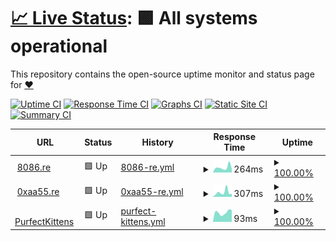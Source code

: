 # [📈 Live Status](https://kittygirlyy.github.io/status): <!--live status--> **🟩 All systems operational**

This repository contains the open-source uptime monitor and status page for [❤](8086.re)

[![Uptime CI](https://github.com/kittygirlyy/status/workflows/Uptime%20CI/badge.svg)](https://github.com/kittygirlyy/status/actions?query=workflow%3A%22Uptime+CI%22)
[![Response Time CI](https://github.com/kittygirlyy/status/workflows/Response%20Time%20CI/badge.svg)](https://github.com/kittygirlyy/status/actions?query=workflow%3A%22Response+Time+CI%22)
[![Graphs CI](https://github.com/kittygirlyy/status/workflows/Graphs%20CI/badge.svg)](https://github.com/kittygirlyy/status/actions?query=workflow%3A%22Graphs+CI%22)
[![Static Site CI](https://github.com/kittygirlyy/status/workflows/Static%20Site%20CI/badge.svg)](https://github.com/kittygirlyy/status/actions?query=workflow%3A%22Static+Site+CI%22)
[![Summary CI](https://github.com/kittygirlyy/status/workflows/Summary%20CI/badge.svg)](https://github.com/kittygirlyy/status/actions?query=workflow%3A%22Summary+CI%22)

<!--start: status pages-->
<!-- This summary is generated by Upptime (https://github.com/upptime/upptime) -->
<!-- Do not edit this manually, your changes will be overwritten -->
<!-- prettier-ignore -->
| URL | Status | History | Response Time | Uptime |
| --- | ------ | ------- | ------------- | ------ |
| <img alt="" src="https://icons.duckduckgo.com/ip3/8086.re.ico" height="13"> [8086.re](https://8086.re) | 🟩 Up | [8086-re.yml](https://github.com/kittygirlyy/status/commits/HEAD/history/8086-re.yml) | <details><summary><img alt="Response time graph" src="./graphs/8086-re/response-time-week.png" height="20"> 264ms</summary><br><a href="https://kittygirlyy.github.io/status/history/8086-re"><img alt="Response time 352" src="https://img.shields.io/endpoint?url=https%3A%2F%2Fraw.githubusercontent.com%2Fkittygirlyy%2Fstatus%2FHEAD%2Fapi%2F8086-re%2Fresponse-time.json"></a><br><a href="https://kittygirlyy.github.io/status/history/8086-re"><img alt="24-hour response time 467" src="https://img.shields.io/endpoint?url=https%3A%2F%2Fraw.githubusercontent.com%2Fkittygirlyy%2Fstatus%2FHEAD%2Fapi%2F8086-re%2Fresponse-time-day.json"></a><br><a href="https://kittygirlyy.github.io/status/history/8086-re"><img alt="7-day response time 264" src="https://img.shields.io/endpoint?url=https%3A%2F%2Fraw.githubusercontent.com%2Fkittygirlyy%2Fstatus%2FHEAD%2Fapi%2F8086-re%2Fresponse-time-week.json"></a><br><a href="https://kittygirlyy.github.io/status/history/8086-re"><img alt="30-day response time 277" src="https://img.shields.io/endpoint?url=https%3A%2F%2Fraw.githubusercontent.com%2Fkittygirlyy%2Fstatus%2FHEAD%2Fapi%2F8086-re%2Fresponse-time-month.json"></a><br><a href="https://kittygirlyy.github.io/status/history/8086-re"><img alt="1-year response time 352" src="https://img.shields.io/endpoint?url=https%3A%2F%2Fraw.githubusercontent.com%2Fkittygirlyy%2Fstatus%2FHEAD%2Fapi%2F8086-re%2Fresponse-time-year.json"></a></details> | <details><summary><a href="https://kittygirlyy.github.io/status/history/8086-re">100.00%</a></summary><a href="https://kittygirlyy.github.io/status/history/8086-re"><img alt="All-time uptime 99.95%" src="https://img.shields.io/endpoint?url=https%3A%2F%2Fraw.githubusercontent.com%2Fkittygirlyy%2Fstatus%2FHEAD%2Fapi%2F8086-re%2Fuptime.json"></a><br><a href="https://kittygirlyy.github.io/status/history/8086-re"><img alt="24-hour uptime 100.00%" src="https://img.shields.io/endpoint?url=https%3A%2F%2Fraw.githubusercontent.com%2Fkittygirlyy%2Fstatus%2FHEAD%2Fapi%2F8086-re%2Fuptime-day.json"></a><br><a href="https://kittygirlyy.github.io/status/history/8086-re"><img alt="7-day uptime 100.00%" src="https://img.shields.io/endpoint?url=https%3A%2F%2Fraw.githubusercontent.com%2Fkittygirlyy%2Fstatus%2FHEAD%2Fapi%2F8086-re%2Fuptime-week.json"></a><br><a href="https://kittygirlyy.github.io/status/history/8086-re"><img alt="30-day uptime 100.00%" src="https://img.shields.io/endpoint?url=https%3A%2F%2Fraw.githubusercontent.com%2Fkittygirlyy%2Fstatus%2FHEAD%2Fapi%2F8086-re%2Fuptime-month.json"></a><br><a href="https://kittygirlyy.github.io/status/history/8086-re"><img alt="1-year uptime 99.95%" src="https://img.shields.io/endpoint?url=https%3A%2F%2Fraw.githubusercontent.com%2Fkittygirlyy%2Fstatus%2FHEAD%2Fapi%2F8086-re%2Fuptime-year.json"></a></details>
| <img alt="" src="https://icons.duckduckgo.com/ip3/meow.0xaa55.re.ico" height="13"> [0xaa55.re](https://meow.0xaa55.re) | 🟩 Up | [0xaa55-re.yml](https://github.com/kittygirlyy/status/commits/HEAD/history/0xaa55-re.yml) | <details><summary><img alt="Response time graph" src="./graphs/0xaa55-re/response-time-week.png" height="20"> 307ms</summary><br><a href="https://kittygirlyy.github.io/status/history/0xaa55-re"><img alt="Response time 264" src="https://img.shields.io/endpoint?url=https%3A%2F%2Fraw.githubusercontent.com%2Fkittygirlyy%2Fstatus%2FHEAD%2Fapi%2F0xaa55-re%2Fresponse-time.json"></a><br><a href="https://kittygirlyy.github.io/status/history/0xaa55-re"><img alt="24-hour response time 149" src="https://img.shields.io/endpoint?url=https%3A%2F%2Fraw.githubusercontent.com%2Fkittygirlyy%2Fstatus%2FHEAD%2Fapi%2F0xaa55-re%2Fresponse-time-day.json"></a><br><a href="https://kittygirlyy.github.io/status/history/0xaa55-re"><img alt="7-day response time 307" src="https://img.shields.io/endpoint?url=https%3A%2F%2Fraw.githubusercontent.com%2Fkittygirlyy%2Fstatus%2FHEAD%2Fapi%2F0xaa55-re%2Fresponse-time-week.json"></a><br><a href="https://kittygirlyy.github.io/status/history/0xaa55-re"><img alt="30-day response time 213" src="https://img.shields.io/endpoint?url=https%3A%2F%2Fraw.githubusercontent.com%2Fkittygirlyy%2Fstatus%2FHEAD%2Fapi%2F0xaa55-re%2Fresponse-time-month.json"></a><br><a href="https://kittygirlyy.github.io/status/history/0xaa55-re"><img alt="1-year response time 264" src="https://img.shields.io/endpoint?url=https%3A%2F%2Fraw.githubusercontent.com%2Fkittygirlyy%2Fstatus%2FHEAD%2Fapi%2F0xaa55-re%2Fresponse-time-year.json"></a></details> | <details><summary><a href="https://kittygirlyy.github.io/status/history/0xaa55-re">100.00%</a></summary><a href="https://kittygirlyy.github.io/status/history/0xaa55-re"><img alt="All-time uptime 99.99%" src="https://img.shields.io/endpoint?url=https%3A%2F%2Fraw.githubusercontent.com%2Fkittygirlyy%2Fstatus%2FHEAD%2Fapi%2F0xaa55-re%2Fuptime.json"></a><br><a href="https://kittygirlyy.github.io/status/history/0xaa55-re"><img alt="24-hour uptime 100.00%" src="https://img.shields.io/endpoint?url=https%3A%2F%2Fraw.githubusercontent.com%2Fkittygirlyy%2Fstatus%2FHEAD%2Fapi%2F0xaa55-re%2Fuptime-day.json"></a><br><a href="https://kittygirlyy.github.io/status/history/0xaa55-re"><img alt="7-day uptime 100.00%" src="https://img.shields.io/endpoint?url=https%3A%2F%2Fraw.githubusercontent.com%2Fkittygirlyy%2Fstatus%2FHEAD%2Fapi%2F0xaa55-re%2Fuptime-week.json"></a><br><a href="https://kittygirlyy.github.io/status/history/0xaa55-re"><img alt="30-day uptime 100.00%" src="https://img.shields.io/endpoint?url=https%3A%2F%2Fraw.githubusercontent.com%2Fkittygirlyy%2Fstatus%2FHEAD%2Fapi%2F0xaa55-re%2Fuptime-month.json"></a><br><a href="https://kittygirlyy.github.io/status/history/0xaa55-re"><img alt="1-year uptime 99.99%" src="https://img.shields.io/endpoint?url=https%3A%2F%2Fraw.githubusercontent.com%2Fkittygirlyy%2Fstatus%2FHEAD%2Fapi%2F0xaa55-re%2Fuptime-year.json"></a></details>
| <img alt="" src="https://icons.duckduckgo.com/ip3/purfectkittens.github.io.ico" height="13"> [PurfectKittens](https://purfectkittens.github.io/kittens-website/) | 🟩 Up | [purfect-kittens.yml](https://github.com/kittygirlyy/status/commits/HEAD/history/purfect-kittens.yml) | <details><summary><img alt="Response time graph" src="./graphs/purfect-kittens/response-time-week.png" height="20"> 93ms</summary><br><a href="https://kittygirlyy.github.io/status/history/purfect-kittens"><img alt="Response time 93" src="https://img.shields.io/endpoint?url=https%3A%2F%2Fraw.githubusercontent.com%2Fkittygirlyy%2Fstatus%2FHEAD%2Fapi%2Fpurfect-kittens%2Fresponse-time.json"></a><br><a href="https://kittygirlyy.github.io/status/history/purfect-kittens"><img alt="24-hour response time 126" src="https://img.shields.io/endpoint?url=https%3A%2F%2Fraw.githubusercontent.com%2Fkittygirlyy%2Fstatus%2FHEAD%2Fapi%2Fpurfect-kittens%2Fresponse-time-day.json"></a><br><a href="https://kittygirlyy.github.io/status/history/purfect-kittens"><img alt="7-day response time 93" src="https://img.shields.io/endpoint?url=https%3A%2F%2Fraw.githubusercontent.com%2Fkittygirlyy%2Fstatus%2FHEAD%2Fapi%2Fpurfect-kittens%2Fresponse-time-week.json"></a><br><a href="https://kittygirlyy.github.io/status/history/purfect-kittens"><img alt="30-day response time 85" src="https://img.shields.io/endpoint?url=https%3A%2F%2Fraw.githubusercontent.com%2Fkittygirlyy%2Fstatus%2FHEAD%2Fapi%2Fpurfect-kittens%2Fresponse-time-month.json"></a><br><a href="https://kittygirlyy.github.io/status/history/purfect-kittens"><img alt="1-year response time 93" src="https://img.shields.io/endpoint?url=https%3A%2F%2Fraw.githubusercontent.com%2Fkittygirlyy%2Fstatus%2FHEAD%2Fapi%2Fpurfect-kittens%2Fresponse-time-year.json"></a></details> | <details><summary><a href="https://kittygirlyy.github.io/status/history/purfect-kittens">100.00%</a></summary><a href="https://kittygirlyy.github.io/status/history/purfect-kittens"><img alt="All-time uptime 100.00%" src="https://img.shields.io/endpoint?url=https%3A%2F%2Fraw.githubusercontent.com%2Fkittygirlyy%2Fstatus%2FHEAD%2Fapi%2Fpurfect-kittens%2Fuptime.json"></a><br><a href="https://kittygirlyy.github.io/status/history/purfect-kittens"><img alt="24-hour uptime 100.00%" src="https://img.shields.io/endpoint?url=https%3A%2F%2Fraw.githubusercontent.com%2Fkittygirlyy%2Fstatus%2FHEAD%2Fapi%2Fpurfect-kittens%2Fuptime-day.json"></a><br><a href="https://kittygirlyy.github.io/status/history/purfect-kittens"><img alt="7-day uptime 100.00%" src="https://img.shields.io/endpoint?url=https%3A%2F%2Fraw.githubusercontent.com%2Fkittygirlyy%2Fstatus%2FHEAD%2Fapi%2Fpurfect-kittens%2Fuptime-week.json"></a><br><a href="https://kittygirlyy.github.io/status/history/purfect-kittens"><img alt="30-day uptime 100.00%" src="https://img.shields.io/endpoint?url=https%3A%2F%2Fraw.githubusercontent.com%2Fkittygirlyy%2Fstatus%2FHEAD%2Fapi%2Fpurfect-kittens%2Fuptime-month.json"></a><br><a href="https://kittygirlyy.github.io/status/history/purfect-kittens"><img alt="1-year uptime 100.00%" src="https://img.shields.io/endpoint?url=https%3A%2F%2Fraw.githubusercontent.com%2Fkittygirlyy%2Fstatus%2FHEAD%2Fapi%2Fpurfect-kittens%2Fuptime-year.json"></a></details>

<!--end: status pages-->
